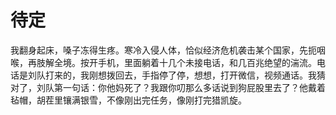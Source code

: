 # 待定

我翻身起床，嗓子冻得生疼。寒冷入侵人体，恰似经济危机袭击某个国家，先扼咽喉，再肢解全境。按开手机，里面躺着十几个未接电话，和几百兆绝望的湍流。电话是刘队打来的，我刚想拨回去，手指停了停，想想，打开微信，视频通话。我猜对了，刘队第一句话：你他妈死了？我跟你叨那么多话说到狗屁股里去了？他戴着毡帽，胡茬里镶满银雪，不像刚出完任务，像刚打完猎凯旋。  
